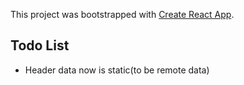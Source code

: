 This project was bootstrapped with [Create React App](https://github.com/facebook/create-react-app).

## Todo List
- Header data now is static(to be remote data)